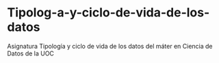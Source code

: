 # Tipolog-a-y-ciclo-de-vida-de-los-datos
Asignatura Tipología y ciclo de vida de los datos del máter en Ciencia de Datos de la UOC
